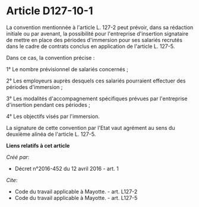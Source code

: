 # Article D127-10-1

La convention mentionnée à l'article L. 127-2 peut prévoir, dans sa rédaction initiale ou par avenant, la possibilité pour
l'entreprise d'insertion signataire de mettre en place des périodes d'immersion pour ses salariés recrutés dans le cadre de
contrats conclus en application de l'article L. 127-5. 

Dans ce cas, la convention précise : 

1° Le nombre prévisionnel de salariés concernés ; 

2° Les employeurs auprès desquels ces salariés pourraient effectuer des périodes d'immersion ; 

3° Les modalités d'accompagnement spécifiques prévues par l'entreprise d'insertion pendant ces périodes ; 

4° Les objectifs visés par l'immersion. 

La signature de cette convention par l'Etat vaut agrément au sens du deuxième alinéa de l'article L. 127-5.

**Liens relatifs à cet article**

_Créé par_:

  - Décret n°2016-452 du 12 avril 2016 - art. 1

_Cite_:

  - Code du travail applicable à Mayotte. - art. L127-2
  - Code du travail applicable à Mayotte. - art. L127-5
